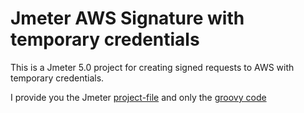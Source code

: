 # Jmeter AWS Signature with temporary credentials

This is a Jmeter 5.0 project for creating signed requests to AWS with temporary credentials.

I provide you the Jmeter [project-file](AWS_Signature.jmx) and only the [groovy code](PRE_PROCESSOR.groovy)
